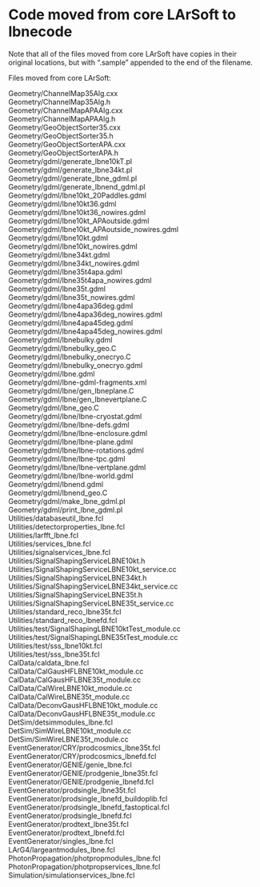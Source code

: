 Code moved from core LArSoft to lbnecode
======================================================================================

Note that all of the files moved from core LArSoft have copies in their original locations, but with “.sample” appended to the end of the filename.

Files moved from core LArSoft:

Geometry/ChannelMap35Alg.cxx\
Geometry/ChannelMap35Alg.h\
Geometry/ChannelMapAPAAlg.cxx\
Geometry/ChannelMapAPAAlg.h\
Geometry/GeoObjectSorter35.cxx\
Geometry/GeoObjectSorter35.h\
Geometry/GeoObjectSorterAPA.cxx\
Geometry/GeoObjectSorterAPA.h\
Geometry/gdml/generate\_lbne10kT.pl\
Geometry/gdml/generate\_lbne34kt.pl\
Geometry/gdml/generate\_lbne\_gdml.pl\
Geometry/gdml/generate\_lbnend\_gdml.pl\
Geometry/gdml/lbne10kt\_20Paddles.gdml\
Geometry/gdml/lbne10kt36.gdml\
Geometry/gdml/lbne10kt36\_nowires.gdml\
Geometry/gdml/lbne10kt\_APAoutside.gdml\
Geometry/gdml/lbne10kt\_APAoutside\_nowires.gdml\
Geometry/gdml/lbne10kt.gdml\
Geometry/gdml/lbne10kt\_nowires.gdml\
Geometry/gdml/lbne34kt.gdml\
Geometry/gdml/lbne34kt\_nowires.gdml\
Geometry/gdml/lbne35t4apa.gdml\
Geometry/gdml/lbne35t4apa\_nowires.gdml\
Geometry/gdml/lbne35t.gdml\
Geometry/gdml/lbne35t\_nowires.gdml\
Geometry/gdml/lbne4apa36deg.gdml\
Geometry/gdml/lbne4apa36deg\_nowires.gdml\
Geometry/gdml/lbne4apa45deg.gdml\
Geometry/gdml/lbne4apa45deg\_nowires.gdml\
Geometry/gdml/lbnebulky.gdml\
Geometry/gdml/lbnebulky\_geo.C\
Geometry/gdml/lbnebulky\_onecryo.C\
Geometry/gdml/lbnebulky\_onecryo.gdml\
Geometry/gdml/lbne.gdml\
Geometry/gdml/lbne-gdml-fragments.xml\
Geometry/gdml/lbne/gen\_lbneplane.C\
Geometry/gdml/lbne/gen\_lbnevertplane.C\
Geometry/gdml/lbne\_geo.C\
Geometry/gdml/lbne/lbne-cryostat.gdml\
Geometry/gdml/lbne/lbne-defs.gdml\
Geometry/gdml/lbne/lbne-enclosure.gdml\
Geometry/gdml/lbne/lbne-plane.gdml\
Geometry/gdml/lbne/lbne-rotations.gdml\
Geometry/gdml/lbne/lbne-tpc.gdml\
Geometry/gdml/lbne/lbne-vertplane.gdml\
Geometry/gdml/lbne/lbne-world.gdml\
Geometry/gdml/lbnend.gdml\
Geometry/gdml/lbnend\_geo.C\
Geometry/gdml/make\_lbne\_gdml.pl\
Geometry/gdml/print\_lbne\_gdml.pl\
Utilities/databaseutil\_lbne.fcl\
Utilities/detectorproperties\_lbne.fcl\
Utilities/larfft\_lbne.fcl\
Utilities/services\_lbne.fcl\
Utilities/signalservices\_lbne.fcl\
Utilities/SignalShapingServiceLBNE10kt.h\
Utilities/SignalShapingServiceLBNE10kt\_service.cc\
Utilities/SignalShapingServiceLBNE34kt.h\
Utilities/SignalShapingServiceLBNE34kt\_service.cc\
Utilities/SignalShapingServiceLBNE35t.h\
Utilities/SignalShapingServiceLBNE35t\_service.cc\
Utilities/standard\_reco\_lbne35t.fcl\
Utilities/standard\_reco\_lbnefd.fcl\
Utilities/test/SignalShapingLBNE10ktTest\_module.cc\
Utilities/test/SignalShapingLBNE35tTest\_module.cc\
Utilities/test/sss\_lbne10kt.fcl\
Utilities/test/sss\_lbne35t.fcl\
CalData/caldata\_lbne.fcl\
CalData/CalGausHFLBNE10kt\_module.cc\
CalData/CalGausHFLBNE35t\_module.cc\
CalData/CalWireLBNE10kt\_module.cc\
CalData/CalWireLBNE35t\_module.cc\
CalData/DeconvGausHFLBNE10kt\_module.cc\
CalData/DeconvGausHFLBNE35t\_module.cc\
DetSim/detsimmodules\_lbne.fcl\
DetSim/SimWireLBNE10kt\_module.cc\
DetSim/SimWireLBNE35t\_module.cc\
EventGenerator/CRY/prodcosmics\_lbne35t.fcl\
EventGenerator/CRY/prodcosmics\_lbnefd.fcl\
EventGenerator/GENIE/genie\_lbne.fcl\
EventGenerator/GENIE/prodgenie\_lbne35t.fcl\
EventGenerator/GENIE/prodgenie\_lbnefd.fcl\
EventGenerator/prodsingle\_lbne35t.fcl\
EventGenerator/prodsingle\_lbnefd\_buildoplib.fcl\
EventGenerator/prodsingle\_lbnefd\_fastoptical.fcl\
EventGenerator/prodsingle\_lbnefd.fcl\
EventGenerator/prodtext\_lbne35t.fcl\
EventGenerator/prodtext\_lbnefd.fcl\
EventGenerator/singles\_lbne.fcl\
LArG4/largeantmodules\_lbne.fcl\
PhotonPropagation/photpropmodules\_lbne.fcl\
PhotonPropagation/photpropservices\_lbne.fcl\
Simulation/simulationservices\_lbne.fcl
